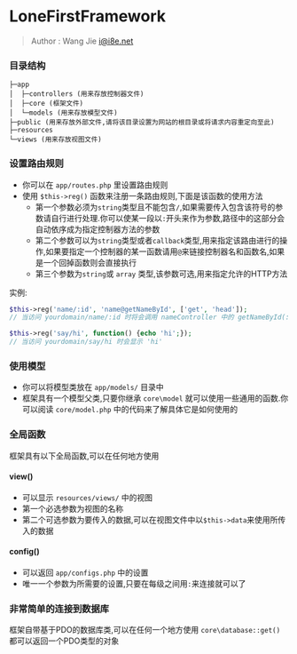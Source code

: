 LoneFirstFramework
======

> Author : Wang Jie <i@i8e.net>

### 目录结构
    ├─app
    │  ├─controllers (用来存放控制器文件)
    │  ├─core (框架文件)
    │  └─models (用来存放模型文件)
    ├─public (用来存放外部文件,请将该目录设置为网站的根目录或将请求内容重定向至此)
    ├─resources
    └─views (用来存放视图文件)


### 设置路由规则
 - 你可以在 `app/routes.php` 里设置路由规则
 - 使用 `$this->reg()` 函数来注册一条路由规则,下面是该函数的使用方法
     - 第一个参数必须为`string`类型且不能包含`/`,如果需要传入包含该符号的参数请自行进行处理.你可以使某一段以`:`开头来作为参数,路径中的这部分会自动依序成为指定控制器方法的参数
     - 第二个参数可以为`string`类型或者`callback`类型,用来指定该路由进行的操作,如果要指定一个控制器的某一函数请用`@`来链接控制器名和函数名,如果是一个回掉函数则会直接执行
     - 第三个参数为`string`或 `array` 类型,该参数可选,用来指定允许的HTTP方法

实例:

 ```php
 $this->reg('name/:id', 'name@getNameById', ['get', 'head']);
 // 当访问 yourdomain/name/:id 时将会调用 nameController 中的 getNameById(:id) 函数

 $this->reg('say/hi', function() {echo 'hi';});
 // 当访问 yourdomain/say/hi 时会显示 'hi'
 ```

### 使用模型
 - 你可以将模型类放在 `app/models/` 目录中
 - 框架具有一个模型父类,只要你继承 `core\model` 就可以使用一些通用的函数.你可以阅读 `core/model.php` 中的代码来了解具体它是如何使用的

### 全局函数
框架具有以下全局函数,可以在任何地方使用

#### view()
 - 可以显示 `resources/views/` 中的视图
 - 第一个必选参数为视图的名称
 - 第二个可选参数为要传入的数据,可以在视图文件中以`$this->data`来使用所传入的数据

#### config()
 - 可以返回 `app/configs.php` 中的设置
 - 唯一一个参数为所需要的设置,只要在每级之间用`:`来连接就可以了

### 非常简单的连接到数据库
框架自带基于PDO的数据库类,可以在任何一个地方使用 `core\database::get()` 都可以返回一个PDO类型的对象
